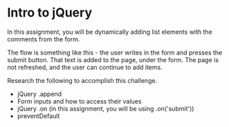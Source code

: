Intro to jQuery
===============

In this assignment, you will be dynamically adding list elements with the comments from the form.  

The flow is something like this - the user writes in the form and presses the submit button. That text is added to the page, under the form. The page is not refreshed, and the user can continue to add items.

Research the following to accomplish this challenge.

* jQuery .append
* Form inputs and how to access their values
* jQuery .on (in this assignment, you will be using .on('submit'))
* preventDefault  
